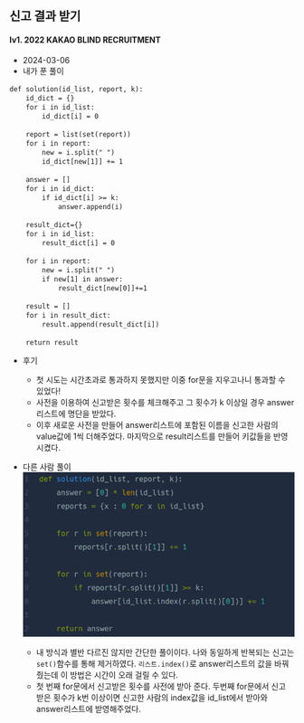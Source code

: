 ## 신고 결과 받기  
#### lv1. 2022 KAKAO BLIND RECRUITMENT  

* 2024-03-06  
* 내가 푼 풀이  
```
def solution(id_list, report, k):
    id_dict = {}
    for i in id_list:
        id_dict[i] = 0
    
    report = list(set(report))
    for i in report:
        new = i.split(" ")
        id_dict[new[1]] += 1
        
    answer = []
    for i in id_dict:
        if id_dict[i] >= k:
            answer.append(i)
            
    result_dict={}
    for i in id_list:
        result_dict[i] = 0
    
    for i in report:
        new = i.split(" ")
        if new[1] in answer:
            result_dict[new[0]]+=1
                
    result = []
    for i in result_dict:
        result.append(result_dict[i])
        
    return result
```   

* 후기  
    * 첫 시도는 시간초과로 통과하지 못했지만 이중 for문을 지우고나니 통과할 수 있었다!  
    * 사전을 이용하여 신고받은 횟수를 체크해주고 그 횟수가 k 이상일 경우 answer 리스트에 명단을 받았다.  
    * 이후 새로운 사전을 만들어 answer리스트에 포함된 이름을 신고한 사람의 value값에 1씩 더해주었다. 마지막으로 result리스트를 만들어 키값들을 반영시켰다.  

* 다른 사람 풀이  
    <img src="./img/image15.png">  

    * 내 방식과 별반 다르진 않지만 간단한 풀이이다.
    나와 동일하게 반복되는 신고는 ```set()```함수를 통해 제거하였다. 
    ```리스트.index()```로 answer리스트의 값을 바꿔줬는데 이 방법은 시간이 오래 걸릴 수 있다.  
    * 첫 번째 for문에서 신고받은 횟수를 사전에 받아 준다. 두번째 for문에서 신고 받은 횟수가 k번 이상이면 신고한 사람의 index값을 id_list에서 받아와 answer리스트에 받영해주었다.  